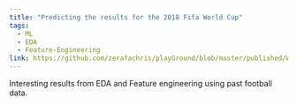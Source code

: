 ```yaml
---
title: "Predicting the results for the 2018 Fifa World Cup"
tags:
  - ML
  - EDA
  - Feature-Engineering
link: https://github.com/zerafachris/playGround/blob/master/published/WorldCup2018Predictions/readme.md
---
```


Interesting results from EDA and Feature engineering using past football data.